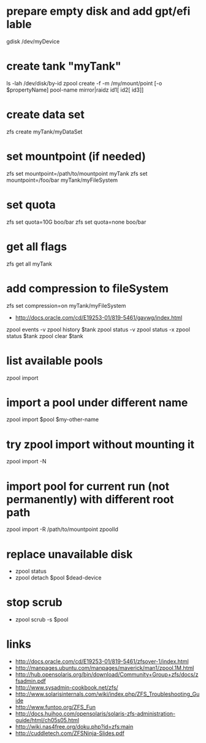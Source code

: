# prepare empty disk and add gpt/efi lable

gdisk /dev/myDevice

# create tank "myTank"

ls -lah /dev/disk/by-id
zpool create -f -m /my/mount/point [-o $propertyName] pool-name  mirror|raidz id1[ id2[ id3]]

# create data set

zfs create myTank/myDataSet

# set mountpoint (if needed)

zfs set mountpoint=/path/to/mountpoint myTank
zfs set mountpoint=/foo/bar myTank/myFileSystem

# set quota

zfs set quota=10G boo/bar
zfs set quota=none boo/bar

# get all flags

zfs get all myTank

# add compression to fileSystem

zfs set compression=on myTank/myFileSystem

* http://docs.oracle.com/cd/E19253-01/819-5461/gavwg/index.html

zpool events -v
zpool history $tank
zpool status -v
zpool status -x
zpool status $tank
zpool clear $tank

# list available pools

zpool import

# import a pool under different name

zpool import $pool $my-other-name

# try zpool import without mounting it

zpool import -N

# import pool for current run (not permanently) with different root path

zpool import -R /path/to/mountpoint zpoolId

# replace unavailable disk

* zpool status
* zpool detach $pool $dead-device

# stop scrub

* zpool scrub -s $pool

# links

* http://docs.oracle.com/cd/E19253-01/819-5461/zfsover-1/index.html
* http://manpages.ubuntu.com/manpages/maverick/man1/zpool.1M.html
* http://hub.opensolaris.org/bin/download/Community+Group+zfs/docs/zfsadmin.pdf
* http://www.sysadmin-cookbook.net/zfs/
* http://www.solarisinternals.com/wiki/index.php/ZFS_Troubleshooting_Guide
* http://www.funtoo.org/ZFS_Fun
* http://docs.huihoo.com/opensolaris/solaris-zfs-administration-guide/html/ch05s05.html
* http://wiki.nas4free.org/doku.php?id=zfs:main
* http://cuddletech.com/ZFSNinja-Slides.pdf
